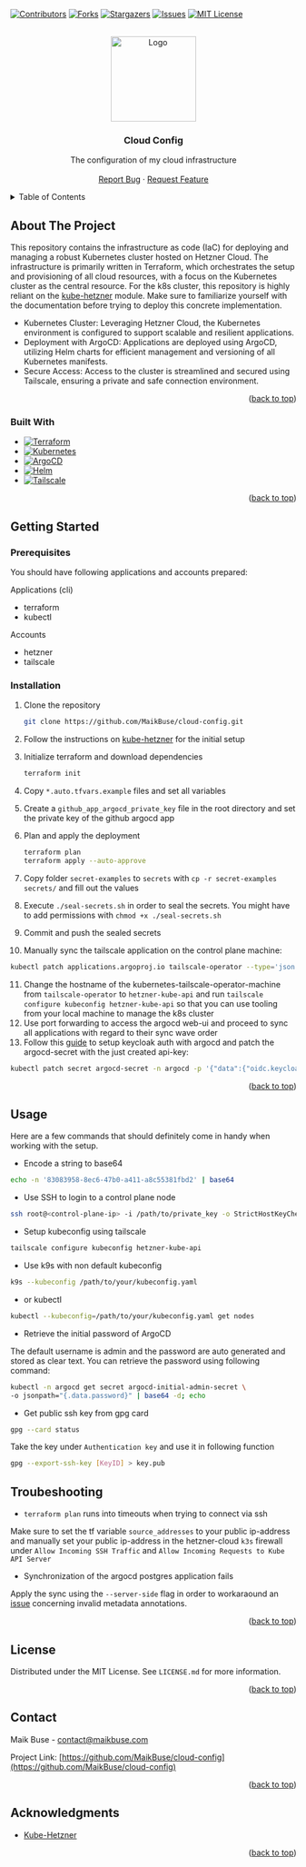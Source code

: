 <!-- Improved compatibility of back to top link: See: https://github.com/othneildrew/Best-README-Template/pull/73 -->
<a name="readme-top"></a>
<!--
*** Thanks for checking out the Best-README-Template. If you have a suggestion
*** that would make this better, please fork the repo and create a pull request
*** or simply open an issue with the tag "enhancement".
*** Don't forget to give the project a star!
*** Thanks again! Now go create something AMAZING! :D
-->

<!-- PROJECT SHIELDS -->
<!--
*** I'm using markdown "reference style" links for readability.
*** Reference links are enclosed in brackets [ ] instead of parentheses ( ).
*** See the bottom of this document for the declaration of the reference variables
*** for contributors-url, forks-url, etc. This is an optional, concise syntax you may use.
*** https://www.markdownguide.org/basic-syntax/#reference-style-links
-->
[![Contributors][contributors-shield]][contributors-url]
[![Forks][forks-shield]][forks-url]
[![Stargazers][stars-shield]][stars-url]
[![Issues][issues-shield]][issues-url]
[![MIT License][license-shield]][license-url]

<!-- PROJECT LOGO -->
<br />
<div align="center">
  <a href="https://github.com/MaikBuse/cloud-config">
    <img src="https://maikbuse.com/logo.svg" alt="Logo" width="150" height="150">
  </a>

<h3 align="center">Cloud Config</h3>

  <p align="center">
    The configuration of my cloud infrastructure
    <br />
    <br />
    <a href="https://github.com/MaikBuse/cloud-config/issues/new?labels=bug&template=bug-report---.md">Report Bug</a>
    ·
    <a href="https://github.com/MaikBuse/cloud-config/issues/new?labels=enhancement&template=feature-request---.md">Request Feature</a>
  </p>
</div>

<!-- TABLE OF CONTENTS -->
<details>
  <summary>Table of Contents</summary>
  <ol>
    <li>
      <a href="#about-the-project">About The Project</a>
      <ul>
        <li><a href="#built-with">Built With</a></li>
      </ul>
    </li>
    <li>
      <a href="#getting-started">Getting Started</a>
      <ul>
        <li><a href="#prerequisites">Prerequisites</a></li>
        <li><a href="#installation">Installation</a></li>
      </ul>
    </li>
    <li><a href="#usage">Usage</a></li>
    <li><a href="#troubeshooting">Troubeshooting</a></li>
    <li><a href="#license">License</a></li>
    <li><a href="#contact">Contact</a></li>
    <li><a href="#acknowledgments">Acknowledgments</a></li>
  </ol>
</details>

<!-- ABOUT THE PROJECT -->
## About The Project

This repository contains the infrastructure as code (IaC) for deploying and managing a robust Kubernetes cluster hosted on Hetzner Cloud. The infrastructure is primarily written in Terraform, which orchestrates the setup and provisioning of all cloud resources, with a focus on the Kubernetes cluster as the central resource. For the k8s cluster, this repository is highly reliant on the [kube-hetzner](https://github.com/kube-hetzner/terraform-hcloud-kube-hetzner) module. Make sure to familiarize yourself with the documentation before trying to deploy this concrete implementation.

- Kubernetes Cluster: Leveraging Hetzner Cloud, the Kubernetes environment is configured to support scalable and resilient applications.
- Deployment with ArgoCD: Applications are deployed using ArgoCD, utilizing Helm charts for efficient management and versioning of all Kubernetes manifests.
- Secure Access: Access to the cluster is streamlined and secured using Tailscale, ensuring a private and safe connection environment.

<p align="right">(<a href="#readme-top">back to top</a>)</p>

### Built With

* [![Terraform][Terraform]][Terraform-url]
* [![Kubernetes][Kubernetes]][Kubernetes-url]
* [![ArgoCD][ArgoCD]][Argo-url]
* [![Helm][Helm]][Helm-url]
* [![Tailscale][Tailscale]][Tailscale-url]

<p align="right">(<a href="#readme-top">back to top</a>)</p>

<!-- GETTING STARTED -->
## Getting Started

### Prerequisites

You should have following applications and accounts prepared:

Applications (cli)

- terraform
- kubectl

Accounts

- hetzner
- tailscale

### Installation

1. Clone the repository

   ```sh
   git clone https://github.com/MaikBuse/cloud-config.git
   ```

2. Follow the instructions on [kube-hetzner](https://github.com/kube-hetzner/terraform-hcloud-kube-hetzner) for the initial setup
3. Initialize terraform and download dependencies

   ```sh
   terraform init
   ```

4. Copy `*.auto.tfvars.example` files and set all variables
5. Create a `github_app_argocd_private_key` file in the root directory and set the private key of the github argocd app
6. Plan and apply the deployment

   ```sh
   terraform plan
   terraform apply --auto-approve
   ```

7. Copy folder `secret-examples` to `secrets` with `cp -r secret-examples secrets/` and fill out the values 
8. Execute `./seal-secrets.sh` in order to seal the secrets. You might have to add permissions with `chmod +x ./seal-secrets.sh`
9. Commit and push the sealed secrets
10. Manually sync the tailscale application on the control plane machine:

``` bash
kubectl patch applications.argoproj.io tailscale-operator --type='json' -p='[{"op": "add", "path": "/spec/operation", "value": {"initiatedBy": {"username": "user"}, "sync": {"syncStrategy": {"hook": {}}}}}]' -n argocd
```

11. Change the hostname of the kubernetes-tailscale-operator-machine from `tailscale-operator` to `hetzner-kube-api` and run `tailscale configure kubeconfig hetzner-kube-api` so that you can use tooling from your local machine to manage the k8s cluster
12. Use port forwarding to access the argocd web-ui and proceed to sync all applications with regard to their sync wave order
12. Follow this [guide](https://argo-cd.readthedocs.io/en/stable/operator-manual/user-management/keycloak/) to setup keycloak auth with argocd and patch the argocd-secret with the just created api-key:

``` sh
kubectl patch secret argocd-secret -n argocd -p '{"data":{"oidc.keycloak.clientSecret":"BASE64-ENCODED-API-KEY"}}' --type=merge
```

<p align="right">(<a href="#readme-top">back to top</a>)</p>

<!-- USAGE EXAMPLES -->
## Usage

Here are a few commands that should definitely come in handy when working with the setup.

- Encode a string to base64
``` sh
echo -n '83083958-8ec6-47b0-a411-a8c55381fbd2' | base64
```

- Use SSH to login to a control plane node

``` sh
ssh root@<control-plane-ip> -i /path/to/private_key -o StrictHostKeyChecking=no
```

- Setup kubeconfig using tailscale

``` sh
tailscale configure kubeconfig hetzner-kube-api
```

- Use k9s with non default kubeconfig

``` bash
k9s --kubeconfig /path/to/your/kubeconfig.yaml
```

- or kubectl

``` bash
kubectl --kubeconfig=/path/to/your/kubeconfig.yaml get nodes
```

- Retrieve the initial password of ArgoCD

The default username is admin and the password are auto generated and stored
as clear text. You can retrieve the password using following
command:

``` bash
kubectl -n argocd get secret argocd-initial-admin-secret \
-o jsonpath="{.data.password}" | base64 -d; echo
```

- Get public ssh key from gpg card

``` bash
gpg --card status
```

Take the key under `Authentication key` and use it in following function

``` bash
gpg --export-ssh-key [KeyID] > key.pub
```
<!-- TROUBESHOOTING -->
## Troubeshooting

- `terraform plan` runs into timeouts when trying to connect via ssh

Make sure to set the tf variable `source_addresses` to your public ip-address and manually set your public ip-address in the hetzner-cloud `k3s` firewall under `Allow Incoming SSH Traffic` and `Allow Incoming Requests to Kube API Server`

- Synchronization of the argocd postgres application fails

Apply the sync using the `--server-side` flag in order to workaraound an [issue](https://github.com/CrunchyData/postgres-operator/issues/3633) concerning invalid metadata annotations.

<p align="right">(<a href="#readme-top">back to top</a>)</p>

<!-- LICENSE -->
## License

Distributed under the MIT License. See `LICENSE.md` for more information.

<p align="right">(<a href="#readme-top">back to top</a>)</p>

<!-- CONTACT -->
## Contact

Maik Buse - contact@maikbuse.com

Project Link: [https://github.com/MaikBuse/cloud-config](https://github.com/MaikBuse/cloud-config)

<p align="right">(<a href="#readme-top">back to top</a>)</p>

<!-- ACKNOWLEDGMENTS -->
## Acknowledgments

* [Kube-Hetzner](https://github.com/kube-hetzner/terraform-hcloud-kube-hetzner)

<p align="right">(<a href="#readme-top">back to top</a>)</p>

<!-- MARKDOWN LINKS & IMAGES -->
<!-- https://www.markdownguide.org/basic-syntax/#reference-style-links -->
[contributors-shield]: https://img.shields.io/github/contributors/MaikBuse/cloud-config.svg?style=for-the-badge
[contributors-url]: https://github.com/MaikBuse/cloud-config/graphs/contributors
[forks-shield]: https://img.shields.io/github/forks/MaikBuse/cloud-config.svg?style=for-the-badge
[forks-url]: https://github.com/MaikBuse/cloud-config/network/members
[stars-shield]: https://img.shields.io/github/stars/MaikBuse/cloud-config.svg?style=for-the-badge
[stars-url]: https://github.com/MaikBuse/cloud-config/stargazers
[issues-shield]: https://img.shields.io/github/issues/MaikBuse/cloud-config.svg?style=for-the-badge
[issues-url]: https://github.com/MaikBuse/cloud-config/issues
[license-shield]: https://img.shields.io/github/license/MaikBuse/cloud-config.svg?style=for-the-badge
[license-url]: https://github.com/MaikBuse/cloud-config/blob/main/LICENSE.md
[Terraform]: https://img.shields.io/badge/terraform-20232A?style=for-the-badge&logo=terraform
[Terraform-url]: https://terraform.io
[Kubernetes]: https://img.shields.io/badge/kubernetes-20232A?style=for-the-badge&logo=kubernetes
[Kubernetes-url]: https://kubernetes.io
[ArgoCD]: https://img.shields.io/badge/ArgoCD-20232A?style=for-the-badge&logo=argo
[Argo-url]: https://argo-cd.readthedocs.io/en/stable/
[Helm]: https://img.shields.io/badge/Helm-20232A?style=for-the-badge&logo=helm
[Helm-url]: https://helm.sh
[Tailscale]: https://img.shields.io/badge/Tailscale-20232A?style=for-the-badge
[Tailscale-url]: https://tailscale.sh
